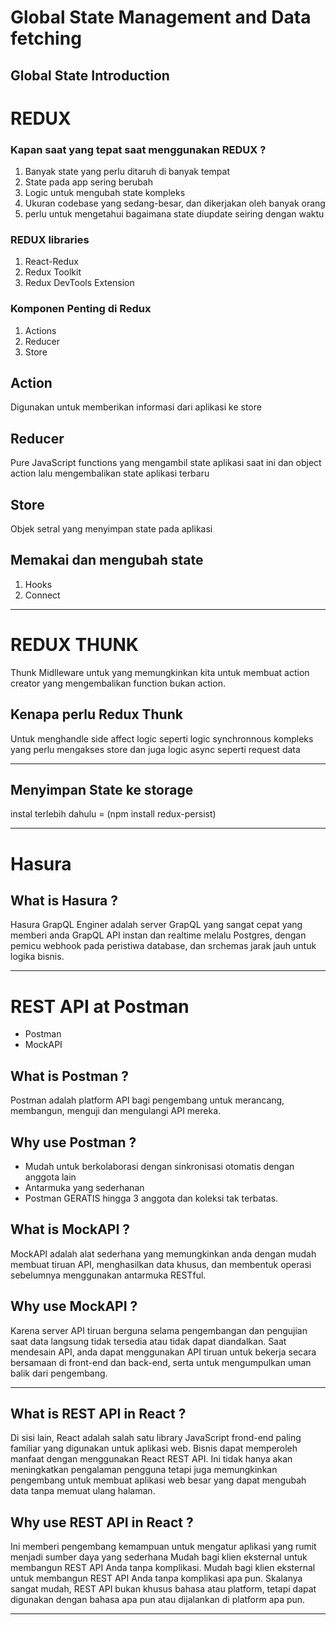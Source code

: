 # Global State Management and Data fetching 
## Global State Introduction

# REDUX

### Kapan saat yang tepat saat menggunakan REDUX ?

1. Banyak state yang perlu ditaruh di banyak tempat
2. State pada app sering berubah
3. Logic untuk mengubah state kompleks
4. Ukuran codebase yang sedang-besar, dan dikerjakan oleh banyak orang
5. perlu untuk mengetahui bagaimana state diupdate seiring dengan waktu

### REDUX libraries 

1. React-Redux
2. Redux Toolkit
3. Redux DevTools Extension

### Komponen Penting di Redux

1. Actions
2. Reducer
3. Store

## Action

Digunakan untuk memberikan informasi dari aplikasi ke store

## Reducer

Pure JavaScript functions yang mengambil state aplikasi saat ini dan object action lalu mengembalikan state aplikasi terbaru

## Store

Objek setral yang menyimpan state pada aplikasi

## Memakai dan mengubah state

1. Hooks
2. Connect

----------------------------------------------------------------------------------------------

# REDUX THUNK

Thunk Midlleware untuk yang memungkinkan kita untuk membuat action creator yang mengembalikan function bukan action.

## Kenapa perlu Redux Thunk

Untuk menghandle side affect logic seperti logic synchronnous kompleks yang perlu mengakses store dan juga logic async seperti request data

----------------------------------------------------------------------------------------------

## Menyimpan State ke storage

instal terlebih dahulu = (npm install redux-persist)

----------------------------------------------------------------------------------------------

# Hasura

## What is Hasura ?

Hasura GrapQL Enginer adalah server GrapQL yang sangat cepat yang memberi anda GrapQL API instan dan realtime melalu Postgres, dengan pemicu webhook pada peristiwa database, dan srchemas jarak jauh untuk logika bisnis.

----------------------------------------------------------------------------------------------

# REST API at Postman

- Postman
- MockAPI

## What is Postman ?

Postman adalah platform API bagi pengembang untuk merancang, membangun, menguji dan mengulangi API mereka.

## Why use Postman ?

- Mudah untuk berkolaborasi dengan sinkronisasi otomatis dengan anggota lain
- Antarmuka yang sederhanan
- Postman GERATIS hingga 3 anggota dan koleksi tak terbatas.

## What is MockAPI ?

MockAPI adalah alat sederhana yang memungkinkan anda dengan mudah membuat tiruan API, menghasilkan data khusus, dan membentuk operasi sebelumnya menggunakan antarmuka RESTful.

## Why use MockAPI ?

Karena server API tiruan berguna selama pengembangan dan pengujian saat data langsung tidak tersedia atau tidak dapat diandalkan. Saat mendesain API, anda dapat menggunakan API tiruan untuk bekerja secara bersamaan di front-end dan back-end, serta untuk mengumpulkan uman balik dari pengembang.

----------------------------------------------------------------------------------------------

## What is REST API in React ?

Di sisi lain, React adalah salah satu library JavaScript frond-end paling familiar yang digunakan untuk aplikasi web. Bisnis dapat memperoleh manfaat dengan menggunakan React REST API. Ini tidak hanya akan meningkatkan pengalaman pengguna tetapi juga memungkinkan pengembang untuk membuat aplikasi web besar yang dapat mengubah data tanpa memuat ulang halaman.

## Why use REST API in React ?

Ini memberi pengembang kemampuan untuk mengatur aplikasi yang rumit menjadi sumber daya yang sederhana Mudah bagi klien eksternal untuk membangun REST API Anda tanpa komplikasi. Mudah bagi klien eksternal untuk membangun REST API Anda tanpa komplikasi apa pun. Skalanya sangat mudah, REST API bukan khusus bahasa atau platform, tetapi dapat digunakan dengan bahasa apa pun atau dijalankan di platform apa pun.

----------------------------------------------------------------------------------------------

